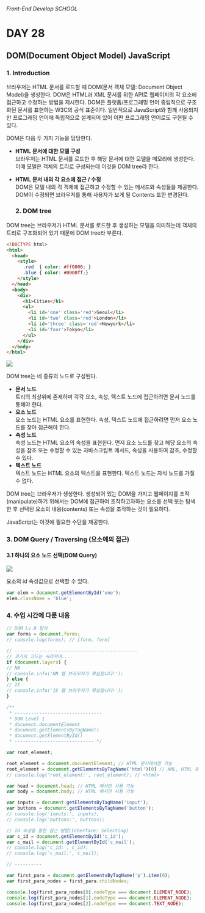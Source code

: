 ###### Front-End Develop SCHOOL

# DAY 28

## DOM(Document Object Model) JavaScript

### 1. Introduction

브라우저는 HTML 문서를 로드할 때 DOM(문서 객체 모델: Document Object Model)을 생성한다. DOM은 HTML과 XML 문서를 위한 API로 웹페이지의 각 요소에 접근하고 수정하는 방법을 제시한다. DOM은 플랫폼/프로그래밍 언어 중립적으로 구조화된 문서를 표현하는 W3C의 공식 표준이다. 일반적으로 JavaScript와 함께 사용되지만 프로그래밍 언어에 독립적으로 설계되어 있어 어떤 프로그래밍 언어로도 구현될 수 있다.

DOM은 다음 두 가지 기능을 담당한다.

- __HTML 문서에 대한 모델 구성__<br>
  브라우저는 HTML 문서를 로드한 후 해당 문서에 대한 모델을 메모리에 생성한다. 이때 모델은 객체의 트리로 구성되는데 이것을 DOM tree라 한다.
- __HTML 문서 내의 각 요소에 접근 / 수정__<br>
  DOM은 모델 내의 각 객체에 접근하고 수정할 수 있는 메서드와 속성들을 제공한다. DOM이 수정되면 브라우저를 통해 사용자가 보게 될 Contents 또한 변경된다.

  ### 2. DOM tree

DOM tree는 브라우저가 HTML 문서를 로드한 후 생성하는 모델을 의미하는데 객체의 트리로 구조화되어 있기 때문에 DOM tree라 부른다.

```html
<!DOCTYPE html>
<html>
  <head>
    <style>
      .red  { color: #ff0000; }
      .blue { color: #0000ff;}
    </style>
  </head>
  <body>
    <div>
      <h1>Cities</h1>
      <ul>
        <li id='one' class='red'>Seoul</li>
        <li id='two' class='red'>London</li>
        <li id='three' class='red'>Newyork</li>
        <li id='four'>Tokyo</li>
      </ul>
    </div>
  </body>
</html>
```

![](../Assets/dom-tree.png)

DOM tree는 네 종류의 노드로 구성된다.

- __문서 노드__<br>
트리의 최상위에 존재하며 각각 요소, 속성, 텍스트 노드에 접근하려면 문서 노드를 통해야 한다.
- __요소 노드__<br>
요소 노드는 HTML 요소를 표현한다. 속성, 텍스트 노드에 접근하려면 먼저 요소 노드를 찾아 접근해야 한다.
- __속성 노드__<br>
속성 노드는 HTML 요소의 속성을 표현한다. 먼저 요소 노드를 찾고 해당 요소의 속성을 참조 또는 수정할 수 있는 자바스크립트 메서드, 속성을 사용하여 참조, 수정할 수 있다.
- __텍스트 노드__<br>
텍스트 노드는 HTML 요소의 텍스트을 표현한다. 텍스트 노드는 자식 노드를 가질 수 없다.

DOM tree는 브라우저가 생성한다. 생성되어 있는 DOM을 가지고 웹페이지를 조작(manipulate)하기 위해서는 DOM에 접근하여 조작하고자하는 요소를 선택 또는 탐색한 후
선택된 요소의 내용(contents) 또는 속성을 조작하는 것이 필요하다.

JavaScript는 이것에 필요한 수단을 제공한다.

### 3. DOM Query / Traversing (요소에의 접근)

#### 3.1 하나의 요소 노드 선택(DOM Query)

![](../Assets/select-an-individual-element-node.png)

요소의 id 속성값으로 선택할 수 있다.

```js
var elem = document.getElementById('one');
elem.className = 'blue';
```

### 4. 수업 시간에 다룬 내용

```js
// DOM Lv.0 방식
var forms = document.forms;
// console.log(forms); // [form, form]

// ---------------------------------------------
// 과거의 코드는 사라져야....
if (document.layers) {
// NN
// console.info('NN 웹 브라우저가 확실합니다!');
} else {
// IE
// console.info('IE 웹 브라우저가 확실합니다!');
}

/**
 * --------------------------------
 * DOM Level 1
 * document.documentElement
 * document.getElementsByTagName()
 * document.getElementById()
 * ----------------------------- */

var root_element;

root_element = document.documentElement; // HTML 문서에서만 가능
root_element = document.getElementsByTagName('html')[0] // XML, HTML 문서에서 사용 가능
// console.log('root_element:', root_element); // <html>

var head = document.head; // HTML 에서만 사용 가능
var body = document.body; // HTML 에서만 사용 가능

var inputs = document.getElementsByTagName('input');
var buttons = document.getElementsByTagName('button');
// console.log('inputs:', inputs);
// console.log('buttons:', buttons);

// ID 속성을 통한 접근 방법(Interface: Selecting)
var c_id = document.getElementById('c_id');
var c_mail = document.getElementById('c_mail');
// console.log('c_id:', c_id);
// console.log('c_mail:', c_mail);

// ----------

var first_para = document.getElementsByTagName('p').item(0);
var first_para_nodes = first_para.childNodes;

console.log(first_para_nodes[0].nodeType === document.ELEMENT_NODE);
console.log(first_para_nodes[1].nodeType === document.ELEMENT_NODE);
console.log(first_para_nodes[2].nodeType === document.TEXT_NODE);
```